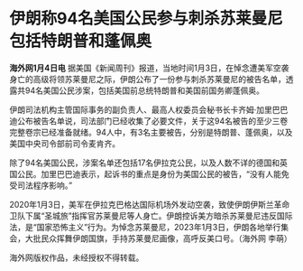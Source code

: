 # 伊朗称94名美国公民参与刺杀苏莱曼尼 包括特朗普和蓬佩奥

**海外网1月4日电**
据美国《新闻周刊》报道，当地时间1月3日，在悼念遭美军空袭身亡的高级将领苏莱曼尼之际，伊朗公布了一份参与刺杀苏莱曼尼的被告名单，透露共94名美国公民涉案，包括美国前总统特朗普和美国前国务卿蓬佩奥。

伊朗司法机构主管国际事务的副负责人、最高人权委员会秘书长卡齐姆·加里巴巴迪公布被告名单说，司法部门已经收集了必要文件，关于这94名被告的至少三卷完整卷宗已经准备就绪。94人中，有3名主要被告，分别是特朗普、蓬佩奥，以及美国中央司令部前司令麦肯齐。

除了94名美国公民，涉案名单还包括17名伊拉克公民，以及人数不详的德国和英国公民。加里巴巴迪表示，起诉书的重点是身份为美国公民的被告，“没有人能免受司法程序影响。”

2020年1月3日，美军在伊拉克巴格达国际机场外发动空袭，致使伊朗伊斯兰革命卫队下属“圣城旅”指挥官苏莱曼尼等人身亡。伊朗控诉美方暗杀苏莱曼尼违反国际法，是“国家恐怖主义”行为。为悼念苏莱曼尼，2023年1月3日，伊朗各地举行集会，大批民众挥舞伊朗国旗，手持苏莱曼尼画像，高呼反美口号。（海外网
李萌）

海外网版权作品，未经授权不得转载。

